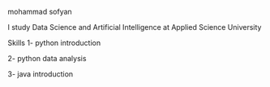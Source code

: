 mohammad sofyan 


I study Data Science and Artificial Intelligence at Applied Science University

Skills 
1- python introduction 

2- python data analysis 

3- java introduction 



<!---
Mohammadsofy/Mohammadsofy is a ✨ special ✨ repository because its `README.md` (this file) appears on your GitHub profile.
You can click the Preview link to take a look at your changes.
--->
